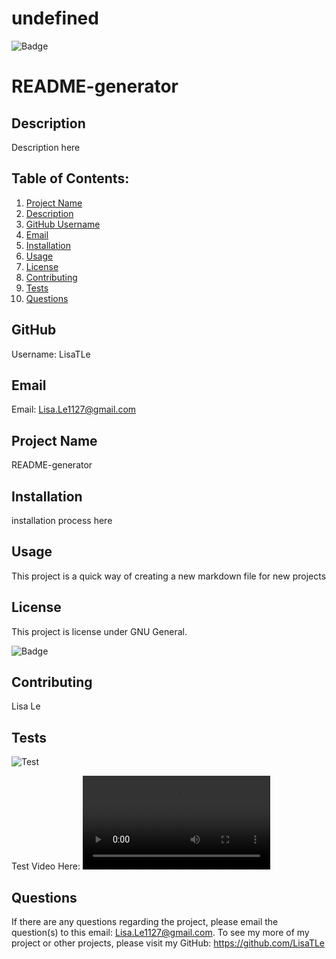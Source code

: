 # undefined

![Badge](https://img.shields.io/badge/license-passing-pink)

  <h1> README-generator </h1>

## Description

Description here

## Table of Contents:

1. [Project Name](#project-name)
2. [Description](#description)
3. [GitHub Username](#github)
4. [Email](#email)
5. [Installation](#installation)
6. [Usage](#usage)
7. [License](#license)
8. [Contributing](#contributing)
9. [Tests](#tests)
10. [Questions](#questions)

## GitHub

Username: LisaTLe

## Email

Email: Lisa.Le1127@gmail.com

## Project Name

README-generator

## Installation

installation process here

## Usage

This project is a quick way of creating a new markdown file for new projects

## License

This project is license under GNU General.

![Badge](https://img.shields.io/badge/license-${license}-pink)

## Contributing

Lisa Le

## Tests

![Test](../assets/GIF/README-generator_%20Jun%2025%2C%202022.gif)

Test Video Here: ![Test Video](../assets/test-video/README-generator_%20Jun%2025%2C%202022.webm)

## Questions

If there are any questions regarding the project, please email the question(s) to this email: Lisa.Le1127@gmail.com.
To see my more of my project or other projects, please visit my GitHub: https://github.com/LisaTLe
